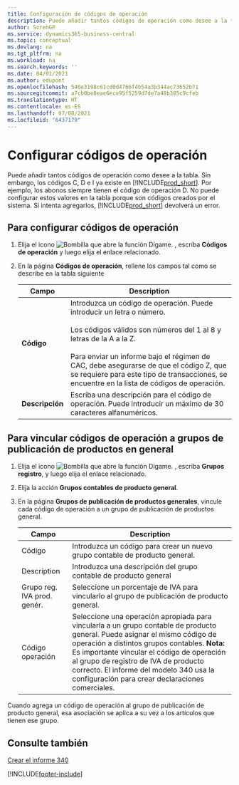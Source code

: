 ```yaml
---
title: Configuración de códigos de operación
description: Puede añadir tantos códigos de operación como desee a la tabla. Sin embargo, los códigos C, D e I ya existe en Business Central.
author: SorenGP
ms.service: dynamics365-business-central
ms.topic: conceptual
ms.devlang: na
ms.tgt_pltfrm: na
ms.workload: na
ms.search.keywords: ''
ms.date: 04/01/2021
ms.author: edupont
ms.openlocfilehash: 540e3198c61cd0d4766f4b54a3b344ac73652b71
ms.sourcegitcommit: a7cb0be8eae6ece95f5259d7de7a48b385c9cfeb
ms.translationtype: HT
ms.contentlocale: es-ES
ms.lasthandoff: 07/08/2021
ms.locfileid: "6437179"
---
```

# <a name="set-up-operation-codes"></a>Configurar códigos de operación
Puede añadir tantos códigos de operación como desee a la tabla. Sin embargo, los códigos C, D e I ya existe en [!INCLUDE[prod_short](../../includes/prod_short.md)]. Por ejemplo, los abonos siempre tienen el código de operación D. No puede configurar estos valores en la tabla porque son códigos creados por el sistema. Si intenta agregarlos, [!INCLUDE[prod_short](../../includes/prod_short.md)] devolverá un error.  

## <a name="to-set-up-operation-codes"></a>Para configurar códigos de operación  

1.  Elija el icono ![Bombilla que abre la función Dígame.](../../media/ui-search/search_small.png "Dígame qué desea hacer") , escriba **Códigos de operación** y luego elija el enlace relacionado.  
2.  En la página **Códigos de operación**, rellene los campos tal como se describe en la tabla siguiente  

    |Campo|Description|  
    |---------------------------------|---------------------------------------|  
    |**Código**|Introduzca un código de operación. Puede introducir un letra o número.<br /><br /> Los códigos válidos son números del 1 al 8 y letras de la A a la Z.<br /><br /> Para enviar un informe bajo el régimen de CAC, debe asegurarse de que el código Z, que se requiere para este tipo de transacciones, se encuentre en la lista de códigos de operación.|  
    |**Descripción**|Escriba una descripción para el código de operación. Puede introducir un máximo de 30 caracteres alfanuméricos.|  

## <a name="to-link-operation-codes-to-general-product-posting-groups"></a>Para vincular códigos de operación a grupos de publicación de productos en general  

1.  Elija el icono ![Bombilla que abre la función Dígame.](../../media/ui-search/search_small.png "Dígame qué desea hacer") , escriba **Grupos registro**, y luego elija el enlace relacionado.  
2.  Elija la acción **Grupos contables de producto general**.  
3.  En la página **Grupos de publicación de productos generales**, vincule cada código de operación a un grupo de publicación de productos general.  

    |Campo|Description|  
    |---------------------------------|---------------------------------------|  
    |Código|Introduzca un código para crear un nuevo grupo contable de producto general.|  
    |Description|Introduzca una descripción del grupo contable de producto general|  
    |Grupo reg. IVA prod. genér.|Seleccione un porcentaje de IVA para vincularlo al grupo de publicación de producto general.|  
    |Código operación|Seleccione una operación apropiada para vincularla a un grupo contable de producto general. Puede asignar el mismo código de operación a distintos grupos contables. **Nota:** Es importante vincular el código de operación al grupo de registro de IVA de producto correcto. El informe del modelo 340 usa la configuración para crear declaraciones comerciales.|  

Cuando agrega un código de operación al grupo de publicación de producto general, esa asociación se aplica a su vez a los artículos que tienen ese grupo.  

## <a name="see-also"></a>Consulte también  
 [Crear el informe 340](how-to-create-report-340.md)


[!INCLUDE[footer-include](../../includes/footer-banner.md)]